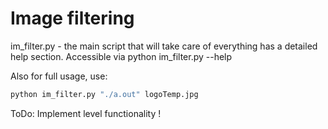 # Image filtering

im_filter.py - the main script that will take care of everything
has a detailed help section. Accessible via python im_filter.py --help 

Also for full usage, use:
```bash
python im_filter.py "./a.out" logoTemp.jpg
```

ToDo: Implement level functionality !
